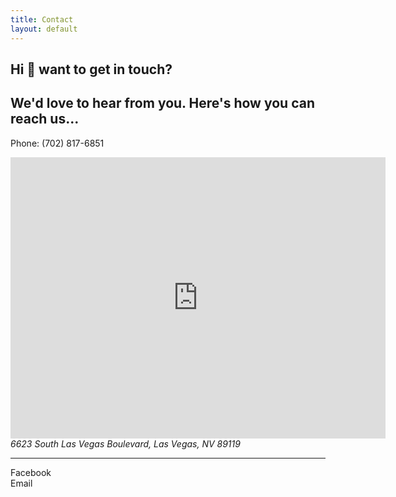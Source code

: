 ```yaml
---
title: Contact
layout: default
---
```


<div class="has-text-centered" >
    <section>
        <h1 class="is-size-1" >Hi 👋 want to get in touch?</h1>
        <h2 class="is-size-4" >We'd love to hear from you. Here's how you can reach us...</h2>
    </section>
    <section>
        <p>Phone: (702) 817-6851</p>
        <iframe src="https://www.google.com/maps/embed?pb=!1m18!1m12!1m3!1d3225.0885411697204!2d-115.17878408430705!3d36.066944416328035!2m3!1f0!2f0!3f0!3m2!1i1024!2i768!4f13.1!3m3!1m2!1s0x80c8c5f9f346c03b%3A0xa4a86e0628262166!2s6623%20S%20Las%20Vegas%20Blvd%2C%20Las%20Vegas%2C%20NV%2089119!5e0!3m2!1sen!2sus!4v1613866864105!5m2!1sen!2sus" width="600" height="450" style="border:0;" allowfullscreen="" loading="lazy"></iframe>
        <address>6623 South Las Vegas Boulevard, Las Vegas, NV 89119</address>
        <hr>
        <a src="https://www.facebook.com/Echelon-Event-Center-100726935279063/">Facebook</a>
        <br/>
        <a src="mailto:echeloneventctr@outlook.com">Email</a>
    </section>
</div>